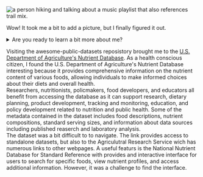 <picture>
 <source media="(prefers-color-scheme: dark)" srcset="https://user-images.githubusercontent.com/62106823/242678480-e93e7584-6557-4944-92af-b52cb0c3c848.png">
 <source media="(prefers-color-scheme: light)" srcset="https://user-images.githubusercontent.com/62106823/242678480-e93e7584-6557-4944-92af-b52cb0c3c848.png">
 <img alt="a person hiking and talking about a music playlist that also references trail mix." src="https://user-images.githubusercontent.com/62106823/242678480-e93e7584-6557-4944-92af-b52cb0c3c848.png">
</picture>

Wow! It took me a bit to add a picture, but I finally figured it out. 
<details>
<summary>Are you ready to learn a bit more about me?</summary>
 
* I am currently a teen services library assistant.
* I am almost finished with my MSLIS from Drexel University.
* I love hiking, hence the meme. :upside_down_face:
* Cooking is another of my passions. :shallow_pan_of_food:
* I am training for a half marathon. :running_woman:
 </details>
<p> Visiting the awesome-public-datasets reposistory brought me to the 
<a href="https://www.ars.usda.gov/northeast-area/beltsville-md-bhnrc/beltsville-human-nutrition-research-center/methods-and-application-of-food-composition-laboratory/" target="_blank">U.S. Department of Agriculture's Nutrient Database</a>. As a health conscious citizen, I found the  U.S. Department of Agriculture's Nutrient Database interesting because it provides comprehensive information on the nutrient content of various foods, allowing individuals to make informed choices about their diets and overall health. <br>
Researchers, nutritionists, policmakers, food developers, and educators all benefit from accessing the database as it can support research, dietary planning, product development, tracking and monitoring, education, and policy development related to nutrition and public health. 
Some of the metadata contained in the dataset includes food descriptions, nutrient compositions, standard serving sizes, and information about data sources including published reaserch and laboratory analysis. <br>
The dataset was a bit difficult to to navigate. The link provides access to standalone datasets, but also to the Agriculutral Research Service wich has numerous links to other webpages. A useful featurs is the National Nutrient Database for Standard Reference with provides and interactive interface for users to search for specific foods, view nutrient profiles, and access additional information. However, it was a challenge to find the interface. </p> 

 <p> 
